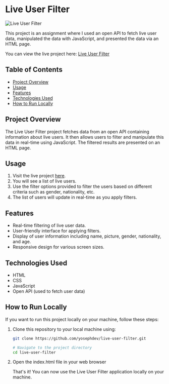 # Live User Filter

![Live User Filter](./app-preview.png)

This project is an assignment where I used an open API to fetch live user data, manipulated the data with JavaScript, and presented the data via an HTML page.

You can view the live project here: [Live User Filter](https://yosephdev.github.io/live-user-filter/)

## Table of Contents

- [Project Overview](#project-overview)
- [Usage](#usage)
- [Features](#features)
- [Technologies Used](#technologies-used)
- [How to Run Locally](#how-to-run-locally)

## Project Overview

The Live User Filter project fetches data from an open API containing information about live users. It then allows users to filter and manipulate this data in real-time using JavaScript. The filtered results are presented on an HTML page.

## Usage

1. Visit the live project [here](https://yosephdev.github.io/live-user-filter/).
2. You will see a list of live users.
3. Use the filter options provided to filter the users based on different criteria such as gender, nationality, etc.
4. The list of users will update in real-time as you apply filters.

## Features

- Real-time filtering of live user data.
- User-friendly interface for applying filters.
- Display of user information including name, picture, gender, nationality, and age.
- Responsive design for various screen sizes.

## Technologies Used

- HTML
- CSS
- JavaScript
- Open API (used to fetch user data)

## How to Run Locally

If you want to run this project locally on your machine, follow these steps:

1. Clone this repository to your local machine using:

   ```bash
   git clone https://github.com/yosephdev/live-user-filter.git

   # Navigate to the project directory
   cd live-user-filter

3. Open the index.html file in your web browser

   That's it! You can now use the Live User Filter application locally on your machine.



